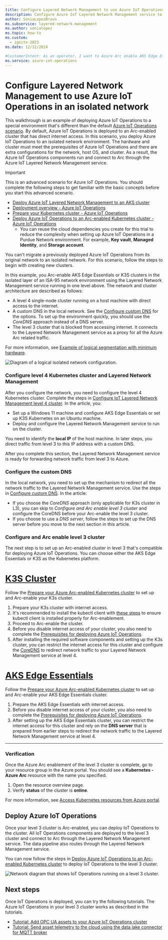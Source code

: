 ```yaml
---
title: Configure Layered Network Management to use Azure IoT Operations in an isolated network
description: Configure Azure IoT Layered Network Management service to enable Azure IoT Operations in an isolated network.
author: SoniaLopezBravo
ms.subservice: layered-network-management
ms.author: sonialopez
ms.topic: how-to
ms.custom:
  - ignite-2023
ms.date: 12/12/2024

#CustomerIntent: As an operator, I want to Azure Arc enable AKS Edge Essentials clusters using Layered Network Management so that I have secure isolate devices.
ms.service: azure-iot-operations
---
```


# Configure Layered Network Management to use Azure IoT Operations in an isolated network

This walkthrough is an example of deploying Azure IoT Operations to a special environment that's different than the default [Azure IoT Operations scenario](../get-started-end-to-end-sample/quickstart-deploy.md). By default, Azure IoT Operations is deployed to an Arc-enabled cluster that has direct internet access. In this scenario, you deploy Azure IoT Operations to an isolated network environment. The hardware and cluster must meet the prerequisites of Azure IoT Operations and there are extra configurations for the network, host OS, and cluster. As a result, the Azure IoT Operations components run and connect to Arc through the Azure IoT Layered Network Management service.


>[!IMPORTANT]
> This is an advanced scenario for Azure IoT Operations. You should complete the following steps to get familiar with the basic concepts before you start this advanced scenario.
> - [Deploy Azure IoT Layered Network Management to an AKS cluster](howto-deploy-aks-layered-network.md)
> - [Deployment overview - Azure IoT Operations](../deploy-iot-ops/overview-deploy.md)
> - [Prepare your Kubernetes cluster - Azure IoT Operations](../deploy-iot-ops/howto-prepare-cluster.md)
> - [Deploy Azure IoT Operations to an Arc-enabled Kubernetes cluster - Azure IoT Operations](../deploy-iot-ops/howto-deploy-iot-operations.md)
>     - You can reuse the cloud dependencies you create for this trial to reduce the complexity when setting up Azure IoT Operations in a Purdue Network environment. For example, **Key vault**, **Managed Identity**, and **Storage account**.
>
> You can't migrate a previously deployed Azure IoT Operations from its original network to an isolated network. For this scenario, follow the steps to begin with creating new clusters.

In this example, you Arc-enable AKS Edge Essentials or K3S clusters in the isolated layer of an ISA-95 network environment using the Layered Network Management service running in one level above.
The network and cluster architecture are described as follows:
- A level 4 single-node cluster running on a host machine with direct access to the internet.
- A custom DNS in the local network. See the [Configure custom DNS](howto-configure-layered-network.md#configure-custom-dns) for the options. To set up the environment quickly, you should use the *CoreDNS* approach instead of a DNS server.
- The level 3 cluster that is blocked from accessing internet. It connects to the Layered Network Management service as a proxy for all the Azure Arc related traffic.

For more information, see [Example of logical segmentation with minimum hardware](howto-configure-layered-network.md#example-of-logical-segmentation-with-minimum-hardware).

![Diagram of a logical isolated network configuration.](./media/howto-configure-layered-network/logical-network-segmentation.png)


### Configure level 4 Kubernetes cluster and Layered Network Management

After you configure the network, you need to configure the level 4 Kubernetes cluster. Complete the steps in [Configure IoT Layered Network Management level 4 cluster](./howto-configure-l4-cluster-layered-network.md). In the article, you:

- Set up a Windows 11 machine and configure AKS Edge Essentials or set up K3S Kubernetes on an Ubuntu machine.
- Deploy and configure the Layered Network Management service to run on the cluster.

You need to identify the **local IP** of the host machine. In later steps, you direct traffic from level 3 to this IP address with a custom DNS.

After you complete this section, the Layered Network Management service is ready for forwarding network traffic from level 3 to Azure.

### Configure the custom DNS

In the local network, you need to set up the mechanism to redirect all the network traffic to the Layered Network Management service. Use the steps in [Configure custom DNS](howto-configure-layered-network.md#configure-custom-dns). In the article: 
- If you choose the *CoreDNS* approach (only applicable for K3s cluster in L3), you can skip to *Configure and Arc enable level 3 cluster* and configure the CoreDNS before your Arc-enable the level 3 cluster.
- If you choose to use a *DNS server*, follow the steps to set up the DNS server before you move to the next section in this article.

### Configure and Arc enable level 3 cluster

The next step is to set up an Arc-enabled cluster in level 3 that's compatible for deploying Azure IoT Operations. You can choose either the AKS Edge Essentials or K3S as the Kubernetes platform.

# [K3S Cluster](#tab/k3s)

Follow the [Prepare your Azure Arc-enabled Kubernetes cluster](../deploy-iot-ops/howto-prepare-cluster.md) to set up and Arc-enable your K3s cluster.

1. Prepare your K3s cluster with internet access.
1. It's recommended to install the kubectl client with [these steps](/azure/azure-arc/kubernetes/troubleshooting#azure-cli) to ensure kubectl client is installed properly for Arc-enablement.
1. Proceed to Arc-enable the cluster.
1. Before you disable internet access of your cluster, you also need to complete the [Prerequisites for deploying Azure IoT Operations](/azure/iot-operations/deploy-iot-ops/howto-deploy-iot-operations#prerequisites).
1. After installing the required software components and setting up the K3s cluster, you can restrict the internet access for this cluster and configure the [CoreDNS](howto-configure-layered-network.md#configure-custom-dns) to redirect network traffic to your Layered Network Management service at level 4.

# [AKS Edge Essentials](#tab/aksee)

Follow the [Prepare your Azure Arc-enabled Kubernetes cluster](../deploy-iot-ops/howto-prepare-cluster.md) to set up and Arc-enable your AKS Edge Essentials cluster.

1. Prepare the AKS Edge Essentials with internet access.
1. Before you disable internet access of your cluster, you also need to complete the [Prerequisites for deploying Azure IoT Operations](/azure/iot-operations/deploy-iot-ops/howto-deploy-iot-operations#prerequisites).
1. After setting up the AKS Edge Essentials cluster, you can restrict the internet access for this cluster and rely on the **DNS server** that is prepared from earlier steps to redirect the network traffic to the Layered Network Management service at level 4. 

---

### Verification

Once the Azure Arc enablement of the level 3 cluster is complete, go to your resource group in the Azure portal. You should see a **Kubernetes - Azure Arc** resource with the name you specified.

1. Open the resource overview page. 
1. Verify **status** of the cluster is **online**.

For more information, see [Access Kubernetes resources from Azure portal](/azure/azure-arc/kubernetes/kubernetes-resource-view).

## Deploy Azure IoT Operations

Once your level 3 cluster is Arc-enabled, you can deploy IoT Operations to the cluster. All IoT Operations components are deployed to the level 3 cluster and connect to Arc through the Layered Network Management service. The data pipeline also routes through the Layered Network Management service.

You can now follow the steps in [Deploy Azure IoT Operations to an Arc-enabled Kubernetes cluster](../deploy-iot-ops/howto-deploy-iot-operations.md) to deploy IoT Operations to the level 3 cluster.

![Network diagram that shows IoT Operations running on a level 3 cluster.](./media/howto-configure-layered-network/logical-network-segmentation-2.png)

## Next steps

Once IoT Operations is deployed, you can try the following tutorials. The Azure IoT Operations in your level 3 cluster works as described in the tutorials.

- [Tutorial: Add OPC UA assets to your Azure IoT Operations cluster](../end-to-end-tutorials/tutorial-add-assets.md)
- [Tutorial: Send asset telemetry to the cloud using the data lake connector for MQTT broker](../end-to-end-tutorials/tutorial-upload-messages-to-cloud.md)
